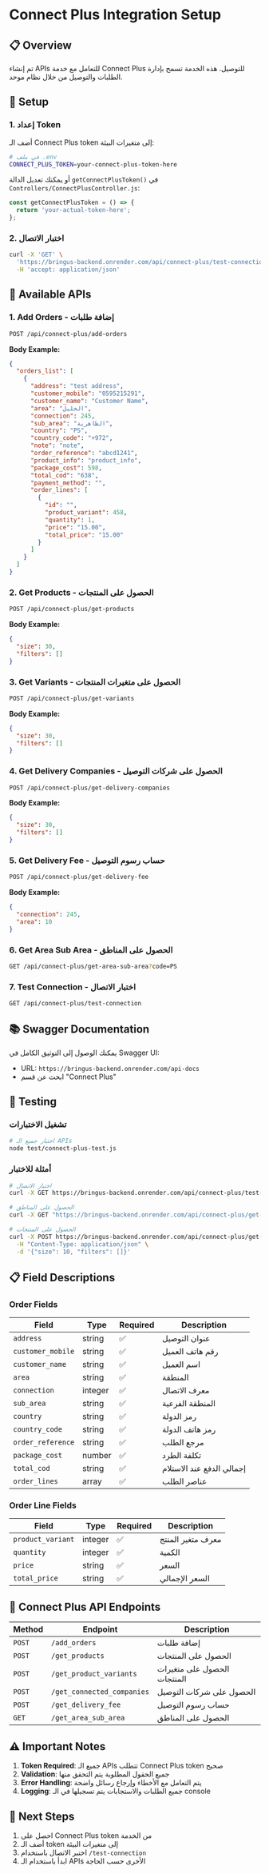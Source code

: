 # Connect Plus Integration Setup

## 📋 Overview

تم إنشاء APIs للتعامل مع خدمة Connect Plus للتوصيل. هذه الخدمة تسمح بإدارة الطلبات والتوصيل من خلال نظام موحد.

## 🔧 Setup

### 1. إعداد Token
أضف الـ Connect Plus token إلى متغيرات البيئة:

```bash
# في ملف .env
CONNECT_PLUS_TOKEN=your-connect-plus-token-here
```

أو يمكنك تعديل الدالة `getConnectPlusToken()` في `Controllers/ConnectPlusController.js`:

```javascript
const getConnectPlusToken = () => {
  return 'your-actual-token-here';
};
```

### 2. اختبار الاتصال
```bash
curl -X 'GET' \
  'https://bringus-backend.onrender.com/api/connect-plus/test-connection' \
  -H 'accept: application/json'
```

## 🚀 Available APIs

### 1. **Add Orders** - إضافة طلبات
```bash
POST /api/connect-plus/add-orders
```

**Body Example:**
```json
{
  "orders_list": [
    {
      "address": "test address",
      "customer_mobile": "0595215291",
      "customer_name": "Customer Name",
      "area": "الخليل",
      "connection": 245,
      "sub_area": "الظاهرية",
      "country": "PS",
      "country_code": "+972",
      "note": "note",
      "order_reference": "abcd1241",
      "product_info": "product_info",
      "package_cost": 598,
      "total_cod": "638",
      "payment_method": "",
      "order_lines": [
        {
          "id": "",
          "product_variant": 458,
          "quantity": 1,
          "price": "15.00",
          "total_price": "15.00"
        }
      ]
    }
  ]
}
```

### 2. **Get Products** - الحصول على المنتجات
```bash
POST /api/connect-plus/get-products
```

**Body Example:**
```json
{
  "size": 30,
  "filters": []
}
```

### 3. **Get Variants** - الحصول على متغيرات المنتجات
```bash
POST /api/connect-plus/get-variants
```

**Body Example:**
```json
{
  "size": 30,
  "filters": []
}
```

### 4. **Get Delivery Companies** - الحصول على شركات التوصيل
```bash
POST /api/connect-plus/get-delivery-companies
```

**Body Example:**
```json
{
  "size": 30,
  "filters": []
}
```

### 5. **Get Delivery Fee** - حساب رسوم التوصيل
```bash
POST /api/connect-plus/get-delivery-fee
```

**Body Example:**
```json
{
  "connection": 245,
  "area": 10
}
```

### 6. **Get Area Sub Area** - الحصول على المناطق
```bash
GET /api/connect-plus/get-area-sub-area?code=PS
```

### 7. **Test Connection** - اختبار الاتصال
```bash
GET /api/connect-plus/test-connection
```

## 📚 Swagger Documentation

يمكنك الوصول إلى التوثيق الكامل في Swagger UI:
- URL: `https://bringus-backend.onrender.com/api-docs`
- ابحث عن قسم "Connect Plus"

## 🧪 Testing

### تشغيل الاختبارات
```bash
# اختبار جميع الـ APIs
node test/connect-plus-test.js
```

### أمثلة للاختبار
```bash
# اختبار الاتصال
curl -X GET https://bringus-backend.onrender.com/api/connect-plus/test-connection

# الحصول على المناطق
curl -X GET "https://bringus-backend.onrender.com/api/connect-plus/get-area-sub-area?code=PS"

# الحصول على المنتجات
curl -X POST https://bringus-backend.onrender.com/api/connect-plus/get-products \
  -H "Content-Type: application/json" \
  -d '{"size": 10, "filters": []}'
```

## 📋 Field Descriptions

### Order Fields
| Field | Type | Required | Description |
|-------|------|----------|-------------|
| `address` | string | ✅ | عنوان التوصيل |
| `customer_mobile` | string | ✅ | رقم هاتف العميل |
| `customer_name` | string | ✅ | اسم العميل |
| `area` | string | ✅ | المنطقة |
| `connection` | integer | ✅ | معرف الاتصال |
| `sub_area` | string | ✅ | المنطقة الفرعية |
| `country` | string | ✅ | رمز الدولة |
| `country_code` | string | ✅ | رمز هاتف الدولة |
| `order_reference` | string | ✅ | مرجع الطلب |
| `package_cost` | number | ✅ | تكلفة الطرد |
| `total_cod` | string | ✅ | إجمالي الدفع عند الاستلام |
| `order_lines` | array | ✅ | عناصر الطلب |

### Order Line Fields
| Field | Type | Required | Description |
|-------|------|----------|-------------|
| `product_variant` | integer | ✅ | معرف متغير المنتج |
| `quantity` | integer | ✅ | الكمية |
| `price` | string | ✅ | السعر |
| `total_price` | string | ✅ | السعر الإجمالي |

## 🔗 Connect Plus API Endpoints

| Method | Endpoint | Description |
|--------|----------|-------------|
| `POST` | `/add_orders` | إضافة طلبات |
| `POST` | `/get_products` | الحصول على المنتجات |
| `POST` | `/get_product_variants` | الحصول على متغيرات المنتجات |
| `POST` | `/get_connected_companies` | الحصول على شركات التوصيل |
| `POST` | `/get_delivery_fee` | حساب رسوم التوصيل |
| `GET` | `/get_area_sub_area` | الحصول على المناطق |

## ⚠️ Important Notes

1. **Token Required**: جميع الـ APIs تتطلب Connect Plus token صحيح
2. **Validation**: جميع الحقول المطلوبة يتم التحقق منها
3. **Error Handling**: يتم التعامل مع الأخطاء وإرجاع رسائل واضحة
4. **Logging**: جميع الطلبات والاستجابات يتم تسجيلها في الـ console

## 🚀 Next Steps

1. احصل على Connect Plus token من الخدمة
2. أضف الـ token إلى متغيرات البيئة
3. اختبر الاتصال باستخدام `/test-connection`
4. ابدأ باستخدام الـ APIs الأخرى حسب الحاجة
